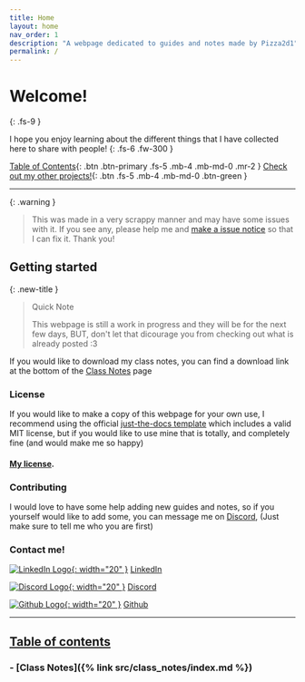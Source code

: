 ```yaml
---
title: Home
layout: home
nav_order: 1
description: "A webpage dedicated to guides and notes made by Pizza2d1"
permalink: /
---
```

# Welcome!
{: .fs-9 }

I hope you enjoy learning about the different things that I have collected here to share with people!
{: .fs-6 .fw-300 }

[Table of Contents](#table-of-contents){: .btn .btn-primary .fs-5 .mb-4 .mb-md-0 .mr-2 }
[Check out my other projects!](https://github.com/pizza2d1){: .btn .fs-5 .mb-4 .mb-md-0 .btn-green }

---

{: .warning }
> This was made in a very scrappy manner and may have some issues with it. If you see any, please help me and [make a issue notice](https://github.com/Pizza2d1/pizza2d1.github.io/issues/new) so that I can fix it. Thank you!

## Getting started 

{: .new-title }
> Quick Note
>
> This webpage is still a work in progress and they will be for the next few days, BUT, don't let that dicourage you from checking out what is already posted :3

If you would like to download my class notes, you can find a download link at the bottom of the [Class Notes](https://pizza2d1.github.io/src/class_notes) page
<!-- You can go through an see what notes I've made by selecting the category on sidebar, and if you would like to download the notes yourself you can scroll down to the bottom and get both a html and markdown version of the page, which I find very useful as it allows you to put it right into your [Obsidian](https://obsidian.md) note-taking app -->

### License

If you would like to make a copy of this webpage for your own use, I recommend using the official [just-the-docs template](https://just-the-docs.github.io/just-the-docs-template/) which includes a valid MIT license, but if you would like to use mine that is totally, and completely fine (and would make me so happy)
#### [My license](https://github.com/pizza2d1/pizza2d1.github.io/tree/main/LICENSE.txt).

### Contributing

I would love to have some help adding new guides and notes, so if you yourself would like to add some, you can message me on [Discord](https://discordapp.com/users/714918826831118436), (Just make sure to tell me who you are first)


### Contact me!
[![LinkedIn Logo](https://upload.wikimedia.org/wikipedia/commons/thumb/c/ca/LinkedIn_logo_initials.png/600px-LinkedIn_logo_initials.png){: width="20" }](https://www.linkedin.com/in/pizza2d1/)
[LinkedIn](https://www.linkedin.com/in/pizza2d1/)

[![Discord Logo](https://static.vecteezy.com/system/resources/previews/006/892/625/non_2x/discord-logo-icon-editorial-free-vector.jpg){: width="20" }](https://discordapp.com/users/714918826831118436)
[Discord](https://discordapp.com/users/714918826831118436)

[![Github Logo](https://upload.wikimedia.org/wikipedia/commons/9/91/Octicons-mark-github.svg){: width="20" }](https://github.com/pizza2d1)
[Github](https://github.com/pizza2d1)

----


## <u>Table of contents</u>

### - **[Class Notes]({% link src/class_notes/index.md %})**